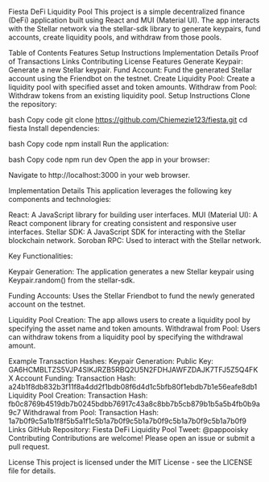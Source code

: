 

Fiesta DeFi Liquidity Pool
This project is a simple decentralized finance (DeFi) application built using React and MUI (Material UI). The app interacts with the Stellar network via the stellar-sdk library to generate keypairs, fund accounts, create liquidity pools, and withdraw from those pools.

Table of Contents
Features
Setup Instructions
Implementation Details
Proof of Transactions
Links
Contributing
License
Features
Generate Keypair: Generate a new Stellar keypair.
Fund Account: Fund the generated Stellar account using the Friendbot on the testnet.
Create Liquidity Pool: Create a liquidity pool with specified asset and token amounts.
Withdraw from Pool: Withdraw tokens from an existing liquidity pool.
Setup Instructions
Clone the repository:

bash
Copy code
git clone https://github.com/Chiemezie123/fiesta.git
cd fiesta
Install dependencies:

bash
Copy code
npm install
Run the application:

bash
Copy code
npm run dev
Open the app in your browser:

Navigate to http://localhost:3000 in your web browser.

Implementation Details
This application leverages the following key components and technologies:

React: A JavaScript library for building user interfaces.
MUI (Material UI): A React component library for creating consistent and responsive user interfaces.
Stellar SDK: A JavaScript SDK for interacting with the Stellar blockchain network.
Soroban RPC: Used to interact with the Stellar network.


Key Functionalities:

Keypair Generation: The application generates a new Stellar keypair using Keypair.random() from the stellar-sdk.

Funding Accounts: Uses the Stellar Friendbot to fund the newly generated account on the testnet.

Liquidity Pool Creation: The app allows users to create a liquidity pool by specifying the asset name and token amounts.
Withdrawal from Pool: Users can withdraw tokens from a liquidity pool by specifying the withdrawal amount.

Example Transaction Hashes:
Keypair Generation:
Public Key: GA6HCMBLTZS5VJP4SIKJRZB5RBQ2U5N2FDHJAWFZDAJK7TFJ5Z5Q4FKX
Account Funding:
Transaction Hash: a24b1f8db832b3f11f8a4dd2f1bdb08f6d4d1c5bfb80f1ebdb7b1e56eafe8db1
Liquidity Pool Creation:
Transaction Hash: fb0c8769b4519db7b0245bdbb76917c43a8c8bb7b5cb879b1b5a5b4fb0b9a9c7
Withdrawal from Pool:
Transaction Hash: 1a7b0f9c5a1b1f8f5b5a1f1c5b1a7b0f9c5b1a7b0f9c5b1a7b0f9c5b1a7b0f9
Links
GitHub Repository: Fiesta DeFi Liquidity Pool
Tweet: @pappooisky
Contributing
Contributions are welcome! Please open an issue or submit a pull request.

License
This project is licensed under the MIT License - see the LICENSE file for details.